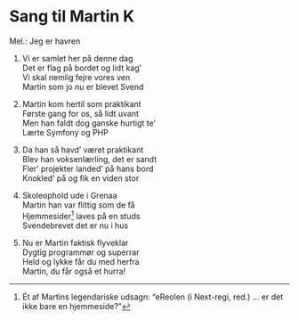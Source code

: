 # Sang til Martin K

Mel.: Jeg er havren

1. Vi er samlet her på denne dag \
   Det er flag på bordet og lidt kag’ \
   Vi skal nemlig fejre vores ven \
   Martin som jo nu er blevet Svend

2. Martin kom hertil som praktikant \
   Første gang for os, så lidt uvant \
   Men han faldt dog ganske hurtigt te’ \
   Lærte Symfony og PHP

3. Da han så havd’ været praktikant \
   Blev han voksenlærling, det er sandt \
   Fler’ projekter landed’ på hans bord \
   Knokled’ på og fik en viden stor

4. Skoleophold ude i Grenaa \
   Martin han var flittig som de få \
   Hjemmesider[^1] laves på en studs \
   Svendebrevet det er nu i hus

5. Nu er Martin faktisk flyveklar \
   Dygtig programmør og superrar \
   Held og lykke får du med herfra \
   Martin, du får også et hurra!

[^1]: Ét af Martins legendariske udsagn: “eReolen (i Next-regi, red.) … er det ikke bare en hjemmeside?”
